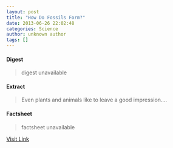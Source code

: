 ```yaml
---
layout: post
title: "How Do Fossils Form?"
date: 2013-06-26 22:02:48
categories: Science
author: unknown author
tags: []
---
```



#### Digest
>digest unavailable

#### Extract
>Even plants and animals like to leave a good impression....

#### Factsheet
>factsheet unavailable

[Visit Link](http://www.livescience.com/37781-how-do-fossils-form-rocks.html)


